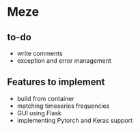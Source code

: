 # Meze

## to-do
- write comments
- exception and error management

## Features to implement
- build from container
- matching timeseries frequencies
- GUI using Flask
- implementing Pytorch and Keras support